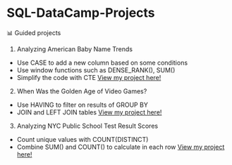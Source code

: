 # SQL-DataCamp-Projects
📊 Guided projects
1. Analyzing American Baby Name Trends
  - Use CASE to add a new column based on some conditions
  - Use window functions such as DENSE_RANK(), SUM()
  - Simplify the code with CTE
  [View my project here!](https://github.com/addy-analytics/SQL-DataCamp-Projects/blob/main/Analyzing%20American%20Baby%20Name%20Trends/notebook.ipynb)


2. When Was the Golden Age of Video Games?
  - Use HAVING to filter on results of GROUP BY
  - JOIN and LEFT JOIN tables
 [View my project here!](https://github.com/addy-analytics/SQL-DataCamp-Projects/blob/main/When%20Was%20the%20Golden%20Age%20of%20Video%20Games_/notebook.ipynb)

3. Analyzing NYC Public School Test Result Scores
 -  Count unique values with COUNT(DISTINCT)
 -  Combine SUM() and COUNT() to calculate in each row
  [View my project here!]()
